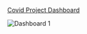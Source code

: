 [Covid Project Dashboard](https://drive.google.com/file/d/1TJTNaPx1Zn2mzOtIKGZSE8jcIvPf08uE/view?usp=sharing)

![Dashboard 1](https://github.com/Kaileyv/CovidDataProject/assets/71800437/184799d1-4ba2-49cc-9d9a-d875af11eea2)
